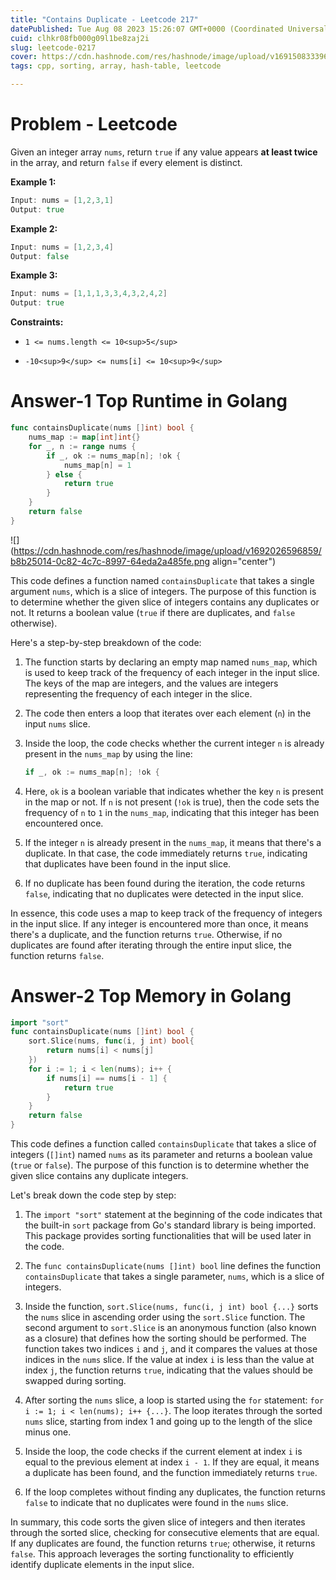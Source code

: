 ```yaml
---
title: "Contains Duplicate - Leetcode 217"
datePublished: Tue Aug 08 2023 15:26:07 GMT+0000 (Coordinated Universal Time)
cuid: clhkr08fb000g09l1be8zaj2i
slug: leetcode-0217
cover: https://cdn.hashnode.com/res/hashnode/image/upload/v1691508333960/b8466716-db45-4055-a6b6-74bacc77a99b.jpeg
tags: cpp, sorting, array, hash-table, leetcode

---
```


# Problem - Leetcode

Given an integer array `nums`, return `true` if any value appears **at least twice** in the array, and return `false` if every element is distinct.

**Example 1:**

```go
Input: nums = [1,2,3,1]
Output: true
```

**Example 2:**

```go
Input: nums = [1,2,3,4]
Output: false
```

**Example 3:**

```go
Input: nums = [1,1,1,3,3,4,3,2,4,2]
Output: true
```

**Constraints:**

* `1 <= nums.length <= 10<sup>5</sup>`
    
* `-10<sup>9</sup> <= nums[i] <= 10<sup>9</sup>`
    

# Answer-1 Top Runtime in Golang

```go
func containsDuplicate(nums []int) bool {
	nums_map := map[int]int{}
	for _, n := range nums {
		if _, ok := nums_map[n]; !ok {
			nums_map[n] = 1
		} else {
			return true
		}
	}
	return false
}
```

![](https://cdn.hashnode.com/res/hashnode/image/upload/v1692026596859/b8b25014-0c82-4c7c-8997-64eda2a485fe.png align="center")

This code defines a function named `containsDuplicate` that takes a single argument `nums`, which is a slice of integers. The purpose of this function is to determine whether the given slice of integers contains any duplicates or not. It returns a boolean value (`true` if there are duplicates, and `false` otherwise).

Here's a step-by-step breakdown of the code:

1. The function starts by declaring an empty map named `nums_map`, which is used to keep track of the frequency of each integer in the input slice. The keys of the map are integers, and the values are integers representing the frequency of each integer in the slice.
    
2. The code then enters a loop that iterates over each element (`n`) in the input `nums` slice.
    
3. Inside the loop, the code checks whether the current integer `n` is already present in the `nums_map` by using the line:
    
    ```go
    if _, ok := nums_map[n]; !ok {
    ```
    
4. Here, `ok` is a boolean variable that indicates whether the key `n` is present in the map or not. If `n` is not present (`!ok` is true), then the code sets the frequency of `n` to `1` in the `nums_map`, indicating that this integer has been encountered once.
    
5. If the integer `n` is already present in the `nums_map`, it means that there's a duplicate. In that case, the code immediately returns `true`, indicating that duplicates have been found in the input slice.
    
6. If no duplicate has been found during the iteration, the code returns `false`, indicating that no duplicates were detected in the input slice.
    

In essence, this code uses a map to keep track of the frequency of integers in the input slice. If any integer is encountered more than once, it means there's a duplicate, and the function returns `true`. Otherwise, if no duplicates are found after iterating through the entire input slice, the function returns `false`.

# Answer-2 Top Memory in Golang

```go
import "sort"
func containsDuplicate(nums []int) bool {
    sort.Slice(nums, func(i, j int) bool{
        return nums[i] < nums[j]
    })
    for i := 1; i < len(nums); i++ {
        if nums[i] == nums[i - 1] {
            return true
        }
    }
    return false
}
```

This code defines a function called `containsDuplicate` that takes a slice of integers (`[]int`) named `nums` as its parameter and returns a boolean value (`true` or `false`). The purpose of this function is to determine whether the given slice contains any duplicate integers.

Let's break down the code step by step:

1. The `import "sort"` statement at the beginning of the code indicates that the built-in `sort` package from Go's standard library is being imported. This package provides sorting functionalities that will be used later in the code.
    
2. The `func containsDuplicate(nums []int) bool` line defines the function `containsDuplicate` that takes a single parameter, `nums`, which is a slice of integers.
    
3. Inside the function, `sort.Slice(nums, func(i, j int) bool {...}` sorts the `nums` slice in ascending order using the `sort.Slice` function. The second argument to `sort.Slice` is an anonymous function (also known as a closure) that defines how the sorting should be performed. The function takes two indices `i` and `j`, and it compares the values at those indices in the `nums` slice. If the value at index `i` is less than the value at index `j`, the function returns `true`, indicating that the values should be swapped during sorting.
    
4. After sorting the `nums` slice, a loop is started using the `for` statement: `for i := 1; i < len(nums); i++ {...}`. The loop iterates through the sorted `nums` slice, starting from index 1 and going up to the length of the slice minus one.
    
5. Inside the loop, the code checks if the current element at index `i` is equal to the previous element at index `i - 1`. If they are equal, it means a duplicate has been found, and the function immediately returns `true`.
    
6. If the loop completes without finding any duplicates, the function returns `false` to indicate that no duplicates were found in the `nums` slice.
    

In summary, this code sorts the given slice of integers and then iterates through the sorted slice, checking for consecutive elements that are equal. If any duplicates are found, the function returns `true`; otherwise, it returns `false`. This approach leverages the sorting functionality to efficiently identify duplicate elements in the input slice.
